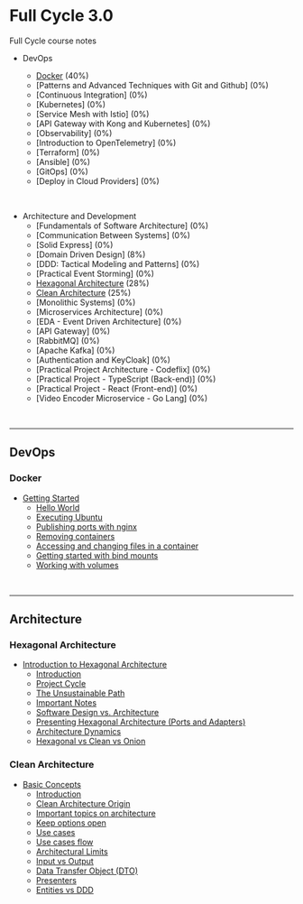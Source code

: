 # Full Cycle 3.0

Full Cycle course notes

- DevOps

  - [Docker](#docker) (40%)
  - [Patterns and Advanced Techniques with Git and Github] (0%)
  - [Continuous Integration] (0%)
  - [Kubernetes] (0%)
  - [Service Mesh with Istio] (0%)
  - [API Gateway with Kong and Kubernetes] (0%)
  - [Observability] (0%)
  - [Introduction to OpenTelemetry] (0%)
  - [Terraform] (0%)
  - [Ansible] (0%)
  - [GitOps] (0%)
  - [Deploy in Cloud Providers] (0%)

</br>

- Architecture and Development
  - [Fundamentals of Software Architecture] (0%)
  - [Communication Between Systems] (0%)
  - [Solid Express] (0%)
  - [Domain Driven Design] (8%)
  - [DDD: Tactical Modeling and Patterns] (0%)
  - [Practical Event Storming] (0%)
  - [Hexagonal Architecture](#hexagonal-architecture) (28%)
  - [Clean Architecture](#clean-architecture) (25%)
  - [Monolithic Systems] (0%)
  - [Microservices Architecture] (0%)
  - [EDA - Event Driven Architecture] (0%)
  - [API Gateway] (0%)
  - [RabbitMQ] (0%)
  - [Apache Kafka] (0%)
  - [Authentication and KeyCloak] (0%)
  - [Practical Project Architecture - Codeflix] (0%)
  - [Practical Project - TypeScript (Back-end)] (0%)
  - [Practical Project - React (Front-end)] (0%)
  - [Video Encoder Microservice - Go Lang] (0%)

</br>

---

## DevOps

### Docker

- [Getting Started](./modules/docker/01-getting-started.md)
  - [Hello World](./modules/docker/01-getting-started.md#hello-world)
  - [Executing Ubuntu](./modules/docker/01-getting-started.md#executing-ubuntu)
  - [Publishing ports with nginx](./modules/docker/01-getting-started.md#publishing-ports-with-nginx)
  - [Removing containers](./modules/docker/01-getting-started.md#removing-containers)
  - [Accessing and changing files in a container](./modules/docker/01-getting-started.md#accessing-and-changing-files-in-a-container)
  - [Getting started with bind mounts](./modules/docker/01-getting-started.md#getting-started-with-bind-mounts)
  - [Working with volumes](./modules/docker/01-getting-started.md#working-with-volumes)

</br>

---

## Architecture

### Hexagonal Architecture

- [Introduction to Hexagonal Architecture](./modules/hexagonal-architecture/01-introduction-to-hexagonal-architecture.md)
  - [Introduction](./modules/hexagonal-architecture/01-introduction-to-hexagonal-architecture.md#introduction)
  - [Project Cycle](./modules/hexagonal-architecture/01-introduction-to-hexagonal-architecture.md#project-cycle)
  - [The Unsustainable Path](./modules/hexagonal-architecture/01-introduction-to-hexagonal-architecture.md#the-unsustainable-path)
  - [Important Notes](./modules/hexagonal-architecture/01-introduction-to-hexagonal-architecture.md#important-notes)
  - [Software Design vs. Architecture](./modules/hexagonal-architecture/01-introduction-to-hexagonal-architecture.md#software-design-vs-architecture)
  - [Presenting Hexagonal Architecture (Ports and Adapters)](./modules/hexagonal-architecture/01-introduction-to-hexagonal-architecture.md#presenting-hexagonal-architecture-ports-and-adapters)
  - [Architecture Dynamics](./modules/hexagonal-architecture/01-introduction-to-hexagonal-architecture.md#architecture-dynamics)
  - [Hexagonal vs Clean vs Onion](./modules/hexagonal-architecture/01-introduction-to-hexagonal-architecture.md#hexagonal-vs-clean-vs-onion)

### Clean Architecture

- [Basic Concepts](./modules/clean-architecture/01-basic-concepts.md)
  - [Introduction](./modules/clean-architecture/01-basic-concepts.md#introduction)
  - [Clean Architecture Origin](./modules/clean-architecture/01-basic-concepts.md#clean-architecture-origin)
  - [Important topics on architecture](./modules/clean-architecture/01-basic-concepts.md#important-topics-on-architecture)
  - [Keep options open](./modules/clean-architecture/01-basic-concepts.md#keep-options-open)
  - [Use cases](./modules/clean-architecture/01-basic-concepts.md#use-cases)
  - [Use cases flow](./modules/clean-architecture/01-basic-concepts.md#use-cases-flow)
  - [Architectural Limits](./modules/clean-architecture/01-basic-concepts.md#architectural-limits)
  - [Input vs Output](./modules/clean-architecture/01-basic-concepts.md#input-vs-output)
  - [Data Transfer Object (DTO)](./modules/clean-architecture/01-basic-concepts.md#data-transfer-object-dto)
  - [Presenters](./modules/clean-architecture/01-basic-concepts.md/#presenters)
  - [Entities vs DDD](./modules/clean-architecture/01-basic-concepts.md#entities-vs-ddd)
